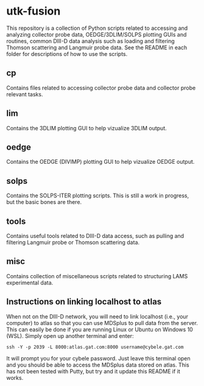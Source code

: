 # utk-fusion
This repository is a collection of Python scripts related to accessing and analyzing collector probe data, OEDGE/3DLIM/SOLPS plotting GUIs and routines, common DIII-D data analysis such as loading and filtering Thomson scattering and Langmuir probe data. See the README in each folder for descriptions of how to use the scripts.

## cp
Contains files related to accessing collector probe data and collector probe relevant tasks.

## lim
Contains the 3DLIM plotting GUI to help vizualize 3DLIM output.

## oedge
Contains the OEDGE (DIVIMP) plotting GUI to help vizualize OEDGE output.

## solps
Contains the SOLPS-ITER plotting scripts. This is still a work in progress, but the basic bones are there.

## tools
Contains useful tools related to DIII-D data access, such as pulling and filtering Langmuir probe or Thomson scattering data.

## misc
Contains collection of miscellaneous scripts related to structuring LAMS experimental data.


## Instructions on linking localhost to atlas
When not on the DIII-D network, you will need to link localhost (i.e., your computer) to atlas so that you can use MDSplus to pull data from the server. This can easily be done if you are running Linux or Ubuntu on Windows 10 (WSL). Simply open up another terminal and enter:
```
ssh -Y -p 2039 -L 8000:atlas.gat.com:8000 username@cybele.gat.com
```
It will prompt you for your cybele password. Just leave this terminal open and you should be able to access the MDSplus data stored on atlas. This has not been tested with Putty, but try and it update this README if it works. 
